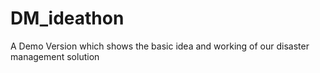 # DM_ideathon
A Demo Version which shows the basic idea and working of our disaster management solution
